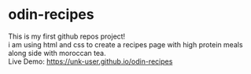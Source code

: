 # odin-recipes
This is my first github repos project!<br>
i am using html and css to create a recipes page with high protein meals along side with moroccan tea.<br>
Live Demo: https://unk-user.github.io/odin-recipes
